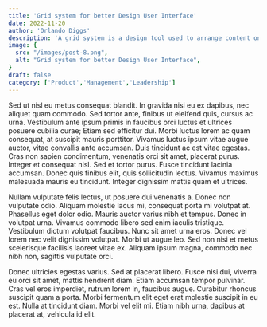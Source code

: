```yaml
---
title: 'Grid system for better Design User Interface'
date: 2022-11-20
author: 'Orlando Diggs'
description: 'A grid system is a design tool used to arrange content on a webpage. It is a series of vertical and horizontal lines that create a matrix of intersecting points, which can be used to align and organize page elements. Grid systems are used to create a consistent look and feel across a website, and can help to make the layout more visually appealing and easier to navigate.'
image: {
  src: "/images/post-8.png",
  alt: "Grid system for better Design User Interface",
}
draft: false
category: ['Product','Management','Leadership']
---
```


Sed ut nisl eu metus consequat blandit. In gravida nisi eu ex dapibus, nec aliquet quam commodo. Sed tortor ante, finibus ut eleifend quis, cursus ac urna. Vestibulum ante ipsum primis in faucibus orci luctus et ultrices posuere cubilia curae; Etiam sed efficitur dui. Morbi luctus lorem ac quam consequat, at suscipit mauris porttitor. Vivamus luctus ipsum vitae augue auctor, vitae convallis ante accumsan. Duis tincidunt ac est vitae egestas. Cras non sapien condimentum, venenatis orci sit amet, placerat purus. Integer et consequat nisl. Sed et tortor purus. Fusce tincidunt lacinia accumsan. Donec quis finibus elit, quis sollicitudin lectus. Vivamus maximus malesuada mauris eu tincidunt. Integer dignissim mattis quam et ultrices.

Nullam vulputate felis lectus, ut posuere dui venenatis a. Donec non vulputate odio. Aliquam molestie lacus mi, consequat porta mi volutpat at. Phasellus eget dolor odio. Mauris auctor varius nibh et tempus. Donec in volutpat urna. Vivamus commodo libero sed enim iaculis tristique. Vestibulum dictum volutpat faucibus. Nunc sit amet urna eros. Donec vel lorem nec velit dignissim volutpat. Morbi ut augue leo. Sed non nisi et metus scelerisque facilisis laoreet vitae ex. Aliquam ipsum magna, commodo nec nibh non, sagittis vulputate orci.

Donec ultricies egestas varius. Sed at placerat libero. Fusce nisi dui, viverra eu orci sit amet, mattis hendrerit diam. Etiam accumsan tempor pulvinar. Cras vel eros imperdiet, rutrum lorem in, faucibus augue. Curabitur rhoncus suscipit quam a porta. Morbi fermentum elit eget erat molestie suscipit in eu est. Nulla at tincidunt diam. Morbi vel elit mi. Etiam nibh urna, dapibus at placerat at, vehicula id elit.

